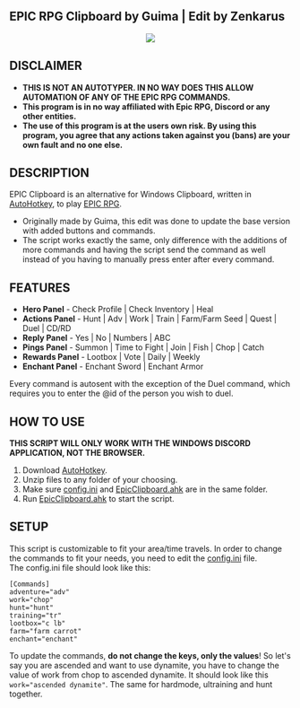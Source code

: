 ## EPIC RPG Clipboard by Guima | Edit by Zenkarus
<p align="center">
  <img src="https://user-images.githubusercontent.com/36195517/131935015-2cbb619e-8782-48df-80c7-2f2f722add14.png"/>
</p>


## DISCLAIMER
- **THIS IS NOT AN AUTOTYPER. IN NO WAY DOES THIS ALLOW AUTOMATION OF ANY OF THE EPIC RPG COMMANDS.**
- **This program is in no way affiliated with Epic RPG, Discord or any other entities.**
- **The use of this program is at the users own risk. By using this program, you agree that any actions taken against you (bans) are your own fault and no one else.**

## DESCRIPTION
EPIC Clipboard is an alternative for Windows Clipboard, written in [AutoHotkey](https://www.autohotkey.com/), to play [EPIC RPG](https://top.gg/bot/555955826880413696). 
- Originally made by Guima, this edit was done to update the base version with added buttons and commands.
- The script works exactly the same, only difference with the additions of more commands and having the script send the command as well instead of you having to manually press enter after every command. 

## FEATURES
- **Hero Panel** - Check Profile | Check Inventory | Heal
- **Actions Panel** - Hunt | Adv | Work | Train | Farm/Farm Seed | Quest | Duel | CD/RD
- **Reply Panel** - Yes | No | Numbers | ABC
- **Pings Panel** - Summon | Time to Fight | Join | Fish | Chop | Catch
- **Rewards Panel** - Lootbox | Vote | Daily | Weekly
- **Enchant Panel** - Enchant Sword | Enchant Armor

Every command is autosent with the exception of the Duel command, which requires you to enter the @id of the person you wish to duel. 
  
## HOW TO USE
**THIS SCRIPT WILL ONLY WORK WITH THE WINDOWS DISCORD APPLICATION, NOT THE BROWSER.**

1. Download [AutoHotkey](https://www.autohotkey.com/). 
2. Unzip files to any folder of your choosing. 
3. Make sure [config.ini](src/config.ini) and [EpicClipboard.ahk](src/EpicClipboard.ahk) are in the same folder.
4. Run [EpicClipboard.ahk](src/EpicClipboard.ahk) to start the script.

## SETUP
This script is customizable to fit your area/time travels. In order to change the commands to fit your needs, you need to edit the [config.ini](src/config.ini) file. 
<br>The config.ini file should look like this:
```
[Commands]
adventure="adv"
work="chop"
hunt="hunt"
training="tr"
lootbox="c lb"
farm="farm carrot"
enchant="enchant"
```
To update the commands, **do not change the keys, only the values**!
So let's say you are ascended and want to use dynamite, you have to change the value of work from chop to ascended dynamite.
It should look like this `work="ascended dynamite"`. The same for hardmode, ultraining and hunt together.
